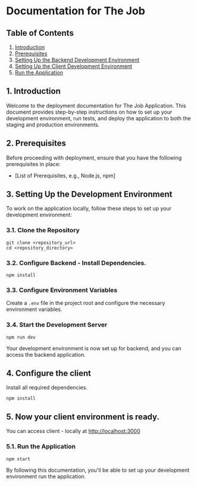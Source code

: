 
#  Documentation for The Job

## Table of Contents
1. [Introduction](#introduction)
2. [Prerequisites](#prerequisites)
3. [Setting Up the Backend Development Environment](#setting-up-the-backend-development-environment)
4. [Setting Up the Client Development Environment](#setting-up-the-client-development-environment)
5. [Run the Application](#run-the-application)


## 1. Introduction
Welcome to the deployment documentation for The Job Application. This document provides step-by-step instructions on how to set up your development environment, run tests, and deploy the application to both the staging and production environments.

## 2. Prerequisites
Before proceeding with deployment, ensure that you have the following prerequisites in place:

- [List of Prerequisites, e.g., Node.js, npm]

## 3. Setting Up the Development Environment
To work on the application locally, follow these steps to set up your development environment:

### 3.1. Clone the Repository
```shell
git clone <repository_url>
cd <repository_directory>
```

### 3.2. Configure Backend - Install Dependencies.
```shell
npm install
```

### 3.3. Configure Environment Variables
Create a `.env` file in the project root and configure the necessary environment variables.

### 3.4. Start the Development Server
```shell
npm run dev
```

Your development environment is now set up for backend, and you can access the backend application.

## 4. Configure the client
Install all required dependencies. 

```shell
npm install
```


## 5. Now your client environment is ready.
You can access client  - locally at [http://localhost:3000](http://localhost:3000)

### 5.1. Run the Application
```shell
npm start
```



By following this documentation, you'll be able to set up your development environment run the application.
